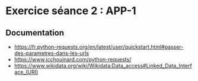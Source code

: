# Exercice séance 2 : APP-1

## Documentation

- https://fr.python-requests.org/en/latest/user/quickstart.html#passer-des-parametres-dans-les-urls
- https://www.jcchouinard.com/python-requests/
- https://www.wikidata.org/wiki/Wikidata:Data_access#Linked_Data_Interface_(URI)
  
